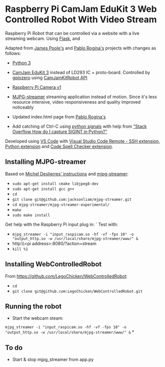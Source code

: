 # Raspberry Pi CamJam EduKit 3 Web Controlled Robot With Video Stream

Raspberry Pi Robot that can be controlled via a website with a live streaming webcam. Using [Flask](https://flask.palletsprojects.com/en/1.1.x/),  and

Adapted from [James Poole's](http://jamespoole.me/2016/04/29/web-controlled-robot-with-video-stream/) and [Pablo Rogina's](https://bitbucket.org/pablojr/webcontrolledrobot/src/master/) projects with changes as follows:

* [Python 3](https://docs.python.org/3/)
* [CamJam EduKit 3](https://camjam.me/?page_id=1035) instead of LD293 IC + proto-board. Controlled by [gpiozero](https://gpiozero.readthedocs.io/en/stable/#) using [CamJamKitRobot API](https://gpiozero.readthedocs.io/en/stable/api_boards.html?highlight=CamJamKitRobot#camjamkitrobot)

* [Raspberry Pi Camera v1](https://uk.pi-supply.com/products/raspberry-pi-camera-board-v1-3-5mp-1080p)
* [MJPG-streamer](https://github.com/jacksonliam/mjpg-streamer) streaming application instead of motion. Since it's less resource intensive, video responsiveness and quality improved noticeably
* Updated index.html page from [Pablo Rogina's](https://bitbucket.org/pablojr/webcontrolledrobot/src/master/)
* Add catching of Ctrl-C using [python signals](https://docs.python.org/3/library/signal.html) with help from ["Stack Overflow How do I capture SIGINT in Python?"](https://stackoverflow.com/questions/1112343/how-do-i-capture-sigint-in-python)

Developed using [VS Code](https://code.visualstudio.com/) with [Visual Studio Code Remote - SSH extension](https://code.visualstudio.com/docs/remote/ssh), [Python extension](https://marketplace.visualstudio.com/items?itemName=ms-python.python) and [Code Spell Checker extension](https://marketplace.visualstudio.com/items?itemName=streetsidesoftware.code-spell-checker).

## Installing MJPG-streamer
Based on [Michel Deslierres' instructions](https://www.sigmdel.ca/michel/ha/rpi/streaming_en.html#software) and [mjpg-streamer](https://github.com/jacksonliam/mjpg-streamer):
* `sudo apt-get install cmake libjpeg8-dev`
* `sudo apt-get install gcc g++`
* `cd`
* `git clone git@github.com:jacksonliam/mjpg-streamer.git`
* `cd mjpg-streamer/mjpg-streamer-experimental/`
* `make`
* `sudo make install`

Get help with the Raspberry Pi input plug in:
`
Test with:

* `mjpg_streamer -i "input_raspicam.so -hf -vf -fps 10" -o "output_http.so -w /usr/local/share/mjpg-streamer/www/" &`
* http:\\\\\<pi address>\:8080/?action=stream
* `kill %1`

## Installing WebControlledRobot
From https://github.com/LegoChicken/WebControlledRobot:
* `cd`
* `git clone git@github.com:LegoChicken/WebControlledRobot.git`

## Running the robot
* Start the webcam steam:

`mjpg_streamer -i "input_raspicam.so -hf -vf -fps 10" -o "output_http.so -w /usr/local/share/mjpg-streamer/www/" &`
*

## To do
* Start & stop mjpg_streamer from app.py
